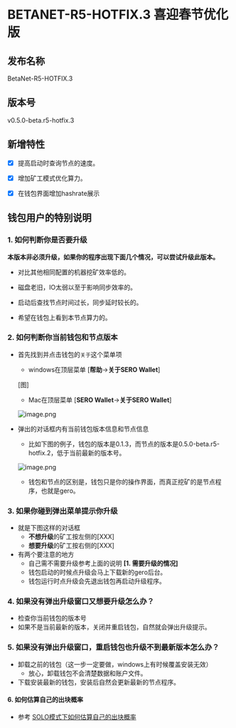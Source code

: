 # BETANET-R5-HOTFIX.3 喜迎春节优化版



## 发布名称

BetaNet-R5-HOTFIX.3

## 版本号

v0.5.0-beta.r5-hotfix.3

## 新增特性

- [x] 提高启动时查询节点的速度。

- [x] 增加矿工模式优化算力。
- [x] 在钱包界面增加hashrate展示



## 钱包用户的特别说明

### 1. 如何判断你是否要升级

**本版本非必须升级，如果你的程序出现下面几个情况，可以尝试升级此版本。**

* 对比其他相同配置的机器挖矿效率低的。
* 磁盘老旧，IO太弱以至于影响同步效率的。
* 启动后查找节点时间过长，同步延时较长的。

* 希望在钱包上看到本节点算力的。



### 2. 如何判断你当前钱包和节点版本

* 首先找到并点击钱包的`关于`这个菜单项

  * windows在顶层菜单 [**帮助**->**关于SERO Wallet**]

  [图]

  * Mac在顶层菜单 [**SERO Wallet**->**关于SERO Wallet**]

  ![image.png](https://upload-images.jianshu.io/upload_images/277023-8188131215142e1b.png?imageMogr2/auto-orient/strip%7CimageView2/2/w/400)

* 弹出的对话框内有当前钱包版本信息和节点信息

  * 比如下图的例子，钱包的版本是0.1.3，而节点的版本是0.5.0-beta.r5-hotfix.2，低于当前最新的版本号。

  ![image.png](https://upload-images.jianshu.io/upload_images/277023-469aa09e36dd723e.png?imageMogr2/auto-orient/strip%7CimageView2/2/w/400)

  * 钱包和节点的区别是，钱包只是你的操作界面，而真正挖矿的是节点程序，也就是gero。



### 3. 如果你碰到弹出菜单提示你升级

* 就是下图这样的对话框
  * **不想升级**的矿工按左侧的[XXX]
  * **想要升级**的矿工按右侧的[XXX]
* 有两个要注意的地方
  * 自己需不需要升级参考上面的说明 **[1. 需要升级的情况]**
  * 钱包启动的时候点升级会马上下载新的gero后台。
  * 钱包运行时点升级会先退出钱包再启动升级程序。



### 4. 如果没有弹出升级窗口又想要升级怎么办？

* 检查你当前钱包的版本号
* 如果不是当前最新的版本，关闭并重启钱包，自然就会弹出升级提示。



### 5. 如果没有弹出升级窗口，重启钱包也升级不到最新版本怎么办？

* 卸载之前的钱包（这一步一定要做，windows上有时候覆盖安装无效）
  * 放心，卸载钱包不会清楚数据和账户文件。
* 下载安装最新的钱包，安装后自然会更新最新的节点程序。



#### 6. 如何估算自己的出块概率

* 参考 [SOLO模式下如何估算自己的出块概率](?file=Tutorial/how-to-evaluate-node-hashrate)

